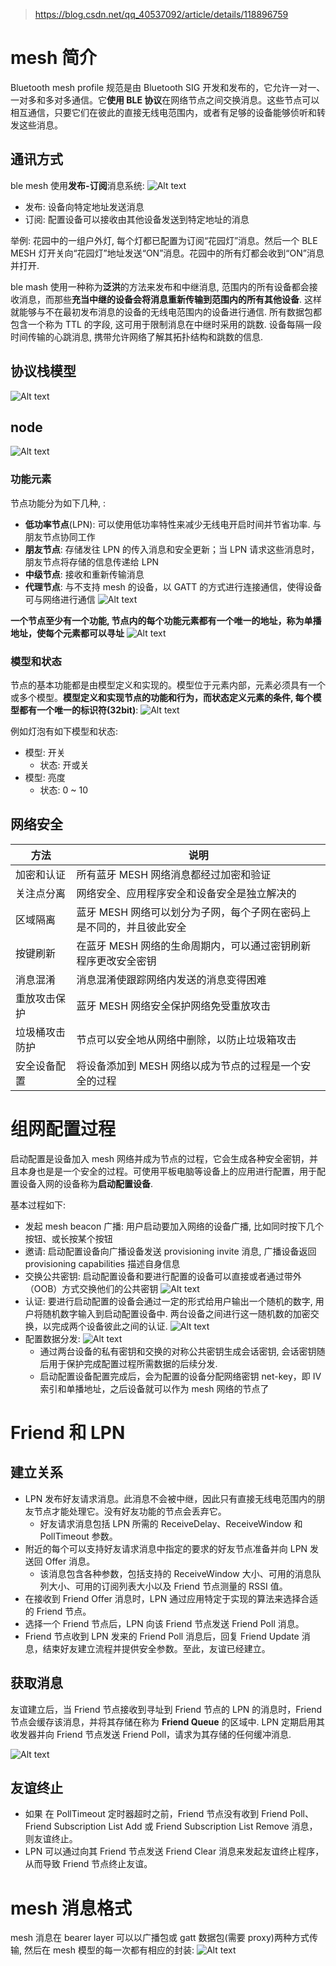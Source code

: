 > https://blog.csdn.net/qq_40537092/article/details/118896759

# mesh 简介

Bluetooth mesh profile 规范是由 Bluetooth SIG 开发和发布的，它允许一对一、一对多和多对多通信。它**使用 BLE 协议**在网络节点之间交换消息。这些节点可以相互通信，只要它们在彼此的直接无线电范围内，或者有足够的设备能够侦听和转发这些消息。

## 通讯方式

ble mesh 使用**发布-订阅**消息系统:
![Alt text](5_ble_mesh.assets/image-5.png)

- 发布: 设备向特定地址发送消息
- 订阅: 配置设备可以接收由其他设备发送到特定地址的消息

举例: 花园中的一组户外灯, 每个灯都已配置为订阅“花园灯”消息。然后一个 BLE MESH 灯开关向“花园灯”地址发送“ON”消息。花园中的所有灯都会收到“ON”消息并打开.

ble mash 使用一种称为**泛洪**的方法来发布和中继消息, 范围内的所有设备都会接收消息，而那些**充当中继的设备会将消息重新传输到范围内的所有其他设备**. 这样就能够与不在最初发布消息的设备的无线电范围内的设备进行通信.
所有数据包都包含一个称为 TTL 的字段, 这可用于限制消息在中继时采用的跳数. 设备每隔一段时间传输的心跳消息, 携带允许网络了解其拓扑结构和跳数的信息.

## 协议栈模型

![Alt text](5_ble_mesh.assets/image.png)

## node

![Alt text](5_ble_mesh.assets/image-1.png)

### 功能元素

节点功能分为如下几种, :

- **低功率节点**(LPN): 可以使用低功率特性来减少无线电开启时间并节省功率. 与朋友节点协同工作
- **朋友节点**: 存储发往 LPN 的传入消息和安全更新；当 LPN 请求这些消息时，朋友节点将存储的信息传递给 LPN
- **中级节点**: 接收和重新传输消息
- **代理节点**: 与不支持 mesh 的设备，以 GATT 的方式进行连接通信，使得设备可与网络进行通信
  ![Alt text](5_ble_mesh.assets/image-9.png)

**一个节点至少有一个功能, 节点内的每个功能元素都有一个唯一的地址，称为单播地址，使每个元素都可以寻址**
![Alt text](5_ble_mesh.assets/image-2.png)

### 模型和状态

节点的基本功能都是由模型定义和实现的。模型位于元素内部，元素必须具有一个或多个模型。**模型定义和实现节点的功能和行为，而状态定义元素的条件, 每个模型都有一个唯一的标识符(32bit)**:
![Alt text](5_ble_mesh.assets/image-3.png)

例如灯泡有如下模型和状态:

- 模型: 开关
  - 状态: 开或关
- 模型: 亮度
  - 状态: 0 ~ 10

## 网络安全

| 方法           | 说明                                                                 |
| -------------- | -------------------------------------------------------------------- |
| 加密和认证     | 所有蓝牙 MESH 网络消息都经过加密和验证                               |
| 关注点分离     | 网络安全、应用程序安全和设备安全是独立解决的                         |
| 区域隔离       | 蓝牙 MESH 网络可以划分为子网，每个子网在密码上是不同的，并且彼此安全 |
| 按键刷新       | 在蓝牙 MESH 网络的生命周期内，可以通过密钥刷新程序更改安全密钥       |
| 消息混淆       | 消息混淆使跟踪网络内发送的消息变得困难                               |
| 重放攻击保护   | 蓝牙 MESH 网络安全保护网络免受重放攻击                               |
| 垃圾桶攻击防护 | 节点可以安全地从网络中删除，以防止垃圾箱攻击                         |
| 安全设备配置   | 将设备添加到 MESH 网络以成为节点的过程是一个安全的过程               |

# 组网配置过程

启动配置是设备加入 mesh 网络并成为节点的过程，它会生成各种安全密钥，并且本身也是是一个安全的过程。可使用平板电脑等设备上的应用进行配置，用于配置设备入网的设备称为**启动配置设备**.

基本过程如下:

- 发起 mesh beacon 广播: 用户启动要加入网络的设备广播, 比如同时按下几个按钮、或长按某个按钮
- 邀请: 启动配置设备向广播设备发送 provisioning invite 消息, 广播设备返回 provisioning capabilities 描述自身信息
- 交换公共密钥: 启动配置设备和要进行配置的设备可以直接或者通过带外（OOB）方式交换他们的公共密钥
  ![Alt text](5_ble_mesh.assets/image-6.png)
- 认证: 要进行启动配置的设备会通过一定的形式给用户输出一个随机的数字, 用户将随机数字输入到启动配置设备中. 两台设备之间进行这一随机数的加密交换，以完成两个设备彼此之间的认证.
  ![Alt text](5_ble_mesh.assets/image-7.png)
- 配置数据分发:
  ![Alt text](5_ble_mesh.assets/image-8.png)
  - 通过两台设备的私有密钥和交换的对称公共密钥生成会话密钥, 会话密钥随后用于保护完成配置过程所需数据的后续分发.
  - 启动配置设备配置完成后，会为配置的设备分配网络密钥 net-key，即 IV 索引和单播地址，之后设备就可以作为 mesh 网络的节点了

# Friend 和 LPN

## 建立关系

- LPN 发布好友请求消息。此消息不会被中继，因此只有直接无线电范围内的朋友节点才能处理它。没有好友功能的节点会丢弃它。
  - 好友请求消息包括 LPN 所需的 ReceiveDelay、ReceiveWindow 和 PollTimeout 参数。
- 附近的每个可以支持好友请求消息中指定的要求的好友节点准备并向 LPN 发送回 Offer 消息。
  - 该消息包含各种参数，包括支持的 ReceiveWindow 大小、可用的消息队列大小、可用的订阅列表大小以及 Friend 节点测量的 RSSI 值。
- 在接收到 Friend Offer 消息时，LPN 通过应用特定于实现的算法来选择合适的 Friend 节点。
- 选择一个 Friend 节点后，LPN 向该 Friend 节点发送 Friend Poll 消息。
- Friend 节点收到 LPN 发来的 Friend Poll 消息后，回复 Friend Update 消息，结束好友建立流程并提供安全参数。至此，友谊已经建立。

## 获取消息

友谊建立后，当 Friend 节点接收到寻址到 Friend 节点的 LPN 的消息时，Friend 节点会缓存该消息，并将其存储在称为 **Friend Queue** 的区域中.
LPN 定期启用其收发器并向 Friend 节点发送 Friend Poll，请求为其存储的任何缓冲消息.

![Alt text](5_ble_mesh.assets/image-4.png)

## 友谊终止

- 如果 在 PollTimeout 定时器超时之前，Friend 节点没有收到 Friend Poll、Friend Subscription List Add 或 Friend Subscription List Remove 消息，则友谊终止。
- LPN 可以通过向其 Friend 节点发送 Friend Clear 消息来发起友谊终止程序，从而导致 Friend 节点终止友谊。

# mesh 消息格式

mesh 消息在 bearer layer 可以以广播包或 gatt 数据包(需要 proxy)两种方式传输, 然后在 mesh 模型的每一次都有相应的封装:
![Alt text](5_ble_mesh.assets/image-10.png)
